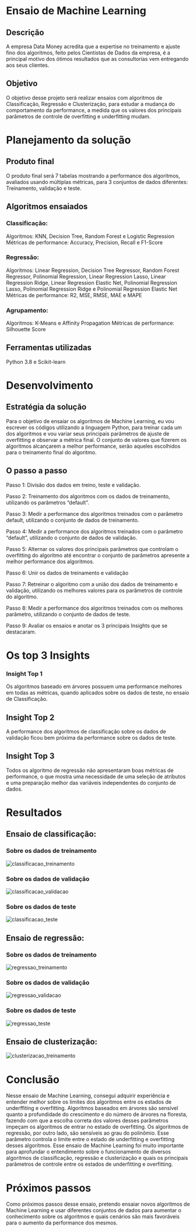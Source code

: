 # Ensaio de Machine Learning
 ## Descrição
 A empresa Data Money acredita que a expertise no treinamento e ajuste 
fino dos algoritmos, feito pelos Cientistas de Dados da empresa, é a 
principal motivo dos ótimos resultados que as consultorias vem 
entregando aos seus clientes.
 ## Objetivo
 O objetivo desse projeto será realizar ensaios com algoritmos de 
Classificação, Regressão e Clusterização, para estudar a mudança do 
comportamento da performance, a medida que os valores dos principais 
parâmetros de controle de overfitting e underfitting mudam.
 # Planejamento da solução
 ## Produto final
 O produto final será 7 tabelas mostrando a performance dos algoritmos, 
avaliados usando múltiplas métricas, para 3 conjuntos de dados 
diferentes: Treinamento, validação e teste.
 ## Algoritmos ensaiados
 ### Classificação:
 Algoritmos: KNN, Decision Tree, Random Forest e Logistic Regression
 Métricas de performance: Accuracy, Precision, Recall e F1-Score
 ### Regressão:
 Algoritmos: Linear Regression, Decision Tree Regressor, Random Forest 
Regressor, Polinomial Regression, Linear Regression Lasso, Linear 
Regression Ridge, Linear Regression Elastic Net, Polinomial Regression 
Lasso, Polinomial Regression Ridge e Polinomial Regression Elastic Net
 Métricas de performance: R2, MSE, RMSE, MAE e MAPE
 ### Agrupamento:
 Algoritmos: K-Means e Affinity Propagation
 Métricas de performance: Silhouette Score
 ## Ferramentas utilizadas
 Python 3.8 e Scikit-learn
 # Desenvolvimento
 ## Estratégia da solução
 Para o objetivo de ensaiar os algoritmos de Machine Learning, eu vou 
escrever os códigos utilizando a linguagem Python, para treinar cada um 
dos algoritmos e vou variar seus principais parâmetros de ajuste de 
overfitting e observar a métrica final.
 O conjunto de valores que fizerem os algoritmos alcançarem a melhor 
performance, serão aqueles escolhidos para o treinamento final do 
algoritmo.
 ## O passo a passo
 Passo 1: Divisão dos dados em treino, teste e validação.
 
 Passo 2: Treinamento dos algoritmos com os dados de treinamento, utilizando os parâmetros “default”.
 
 Passo 3: Medir a performance dos algoritmos treinados com o parâmetro default, utilizando o conjunto de dados de treinamento.
 
 Passo 4: Medir a performance dos algoritmos treinados com o parâmetro “default”, utilizando o conjunto de dados de validação.
 
 Passo 5: Alternar os valores dos principais parâmetros que controlam o overfitting do algoritmo até encontrar o conjunto de parâmetros apresente a melhor performance dos algoritmos.
 
 Passo 6: Unir os dados de treinamento e validação
 
 Passo 7: Retreinar o algoritmo com a união dos dados de treinamento e validação, utilizando os melhores valores para os parâmetros de controle do algoritmo.
 
 Passo 8: Medir a performance dos algoritmos treinados com os melhores parâmetro, utilizando o conjunto de dados de teste.
 
 Passo 9: Avaliar os ensaios e anotar os 3 principais Insights que se destacaram. 
 
# Os top 3 Insights
 ### Insight Top 1
 Os algoritmos baseado em árvores possuem uma performance melhores 
em todas as métricas, quando aplicados sobre os dados de teste, no 
ensaio de Classificação.
 ## Insight Top 2
 A performance dos algoritmos de classificação sobre os dados de 
validação ficou bem próxima da performance sobre os dados de teste.
 ## Insight Top 3
 Todos os algoritmo de regressão não apresentaram boas métricas de 
performance, o que mostra uma necessidade de uma seleção de atributos 
e uma preparação melhor das variáveis independentes do conjunto de 
dados.
 # Resultados
 ## Ensaio de classificação:
 ### Sobre os dados de treinamento
 ![classificacao_treinamento]( 
img/train_class.png)
 ### Sobre os dados de validação
 ![classificacao_validacao]( 
img/val_class.png)
 ### Sobre os dados de teste
 ![classificacao_teste]( img/test_class.png)
 ## Ensaio de regressão:
 ### Sobre os dados de treinamento
 ![regressao_treinamento]( img/train_reg.png)
 ### Sobre os dados de validação
 ![regressao_validacao]( img/val_reg.png)
 ### Sobre os dados de teste
 ![regressao_teste]( img/test_reg.png)
 ## Ensaio de clusterização:
 ![clusterizacao_treinamento]( img/cluster_mt.png)
 # Conclusão
 Nesse ensaio de Machine Learning, consegui adquirir experiência e 
entender melhor sobre os limites dos algoritmos entre os estados de 
underffiting e overfitting. 
Algoritmos baseados em árvores são sensível quanto a profundidade do 
crescimento e do número de árvores na floresta, fazendo com que a 
escolha correta dos valores desses parâmetros impeçam os algoritmos de 
entrar no estado de overfitting.
 Os algoritmos de regressão, por outro lado, são sensíveis ao grau do 
polinômio. Esse parâmetro controla o limite entre o estado de underfitting 
e overfitting desses algoritmos.
 Esse ensaio de Machine Learning foi muito importante para aprofundar o 
entendimento sobre o funcionamento de diversos algoritmos de 
classificação, regressão e clusterização e quais os principais parâmetros 
de controle entre os estados de underfitting e overfitting.
 # Próximos passos
 Como próximos passos desse ensaio, pretendo ensaiar novos algoritmos 
de Machine Learning e usar diferentes conjuntos de dados para aumentar 
o conhecimento sobre os algoritmos e quais cenários são mais favoráveis 
para o aumento da performance dos mesmos.
